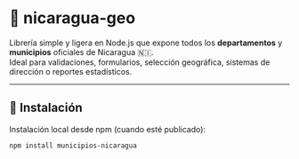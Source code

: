 # 📍 nicaragua-geo

Librería simple y ligera en Node.js que expone todos los **departamentos** y **municipios** oficiales de Nicaragua 🇳🇮.  
Ideal para validaciones, formularios, selección geográfica, sistemas de dirección o reportes estadísticos.

---

## 🚀 Instalación

Instalación local desde npm (cuando esté publicado):

```bash
npm install municipios-nicaragua
